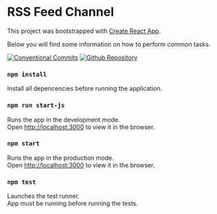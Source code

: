 # RSS Feed Channel

This project was bootstrapped with [Create React App](https://github.com/facebookincubator/create-react-app).

Below you will find some information on how to perform common tasks.<br>

[![Conventional Commits](https://img.shields.io/badge/Conventional%20Commits-1.0.0-yellow.svg)](https://conventionalcommits.org)
[![Github Repository](https://img.shields.io/badge/Github%20Repo-1.0.0-blue.svg)](https://github.com/NaderIkladious/rss-feed)

### `npm install`

Install all depencencies before running the application.

### `npm run start-js`

Runs the app in the development mode.<br>
Open [http://localhost:3000](http://localhost:3000) to view it in the browser.

### `npm start`

Runs the app in the production mode.<br>
Open [http://localhost:3000](http://localhost:3000) to view it in the browser.

### `npm test`

Launches the test runner.<br>
App must be running before running the tests.
